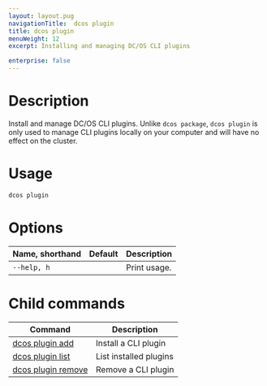 ```yaml
---
layout: layout.pug
navigationTitle:  dcos plugin
title: dcos plugin
menuWeight: 12
excerpt: Installing and managing DC/OS CLI plugins

enterprise: false
---
```


# Description

Install and manage DC/OS CLI plugins. Unlike `dcos package`, `dcos plugin` is only used to manage CLI plugins locally on your computer and will have no effect on the cluster.

# Usage

```bash
dcos plugin
```

# Options

| Name, shorthand | Default | Description |
|-----------------|---------|-------------|
| `--help, h`     |         |  Print usage. |


# Child commands

| Command | Description |
|---------|-------------|
| [dcos plugin add](/1.12/cli/command-reference/dcos-plugin/dcos-plugin-add) | Install a CLI plugin |
| [dcos plugin list](/1.12/cli/command-reference/dcos-plugin/dcos-plugin-list) | List installed plugins |
| [dcos plugin remove](/1.12/cli/command-reference/dcos-plugin/dcos-plugin-remove) | Remove a CLI plugin |

